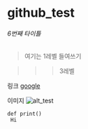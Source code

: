 # github_test

###### 6번째 타이틀

> 여기는 1레벨 들여쓰기
 
>>> 3레벨

링크
[google](https://www.google.com)

이미지
![alt_test](http://news.samsungdisplay.com/wp-content/uploads/2018/08/8.jpg)



```
def print()
 Hi
```
